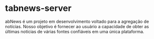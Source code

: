 # tabnews-server
abNews é um projeto em desenvolvimento voltado para a agregação de notícias. Nosso objetivo é fornecer ao usuário a capacidade de obter as últimas notícias de várias fontes confiáveis em uma única plataforma.
